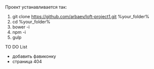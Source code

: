 Проект устанавливается так:

1. git clone https://github.com/arbaev/loft-project1.git %your_folder%
2. cd %your_folder%
3. bower -i
4. npm -i
5. gulp

TO DO List
* добавить фавиконку
* страница 404